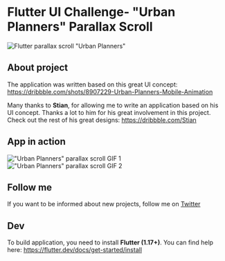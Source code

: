 # Flutter UI Challenge- "Urban Planners" Parallax Scroll

![Flutter parallax scroll "Urban Planners"](https://github.com/pawlik92/flutter_parallax_scroll/raw/master/doc/img/banner.png)

## About project

The application was written based on this great UI concept: https://dribbble.com/shots/8907229-Urban-Planners-Mobile-Animation

Many thanks to **Stian**, for allowing me to write an application based on his UI concept. 
Thanks a lot to him for his great involvement in this project.
Check out the rest of his great designs: https://dribbble.com/Stian 

## App in action

!["Urban Planners" parallax scroll GIF 1](https://github.com/pawlik92/flutter_parallax_scroll/raw/master/doc/img/showcase_1.gif)
!["Urban Planners" parallax scroll GIF 2](https://github.com/pawlik92/flutter_parallax_scroll/raw/master/doc/img/showcase_2.gif)

## Follow me

If you want to be informed about new projects, follow me on [Twitter](https://twitter.com/t_pawlik)

## Dev

To build application, you need to install **Flutter (1.17+)**. You can find help here: https://flutter.dev/docs/get-started/install
